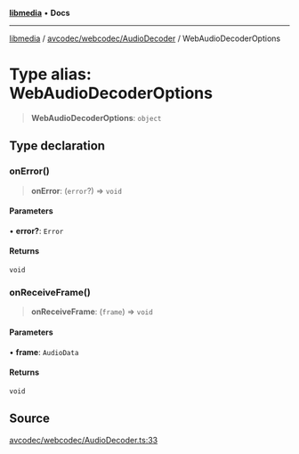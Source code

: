 [**libmedia**](../../../../README.md) • **Docs**

***

[libmedia](../../../../README.md) / [avcodec/webcodec/AudioDecoder](../README.md) / WebAudioDecoderOptions

# Type alias: WebAudioDecoderOptions

> **WebAudioDecoderOptions**: `object`

## Type declaration

### onError()

> **onError**: (`error`?) => `void`

#### Parameters

• **error?**: `Error`

#### Returns

`void`

### onReceiveFrame()

> **onReceiveFrame**: (`frame`) => `void`

#### Parameters

• **frame**: `AudioData`

#### Returns

`void`

## Source

[avcodec/webcodec/AudioDecoder.ts:33](https://github.com/zhaohappy/libmedia/blob/83708827f1f74f03ced670ca9bc2d9d1e5e5366a/src/avcodec/webcodec/AudioDecoder.ts#L33)
